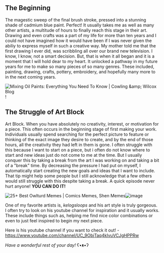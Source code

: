
## The Beginning

  The magestic sweep of the final brush stroke, pressed into a stunning shade of cadmium blue paint. Perfect! It usually takes me as well as many other artists, a multitude of hours to finally reach this stage in their art. Drawing and even crafts was a part of my life for more than ten years and I could not have imagined how it would have been if I was never given the abiliy to express myself in such a creative way. My mother told me that the first drawing I ever did, was scribbling all over our brand new television. I know, I know, not a smart decision. But, that is when it all began and it is a moment that I will hold dear to my heart. It unlocked a pathway in my future years for me to make so many pieces of so many genres. These included, painting, drawing, crafts, pottery, embroidery, and hopefully many more to in the next coming years.

<img src="https://www.cowlingandwilcox.com/blog/wp-content/uploads/2019/06/bigstock-Artist-Brush-Mixed-Color-Oil-P-263253853-1024x684.jpg" alt="Mixing Oil Paints: Everything You Need To Know | Cowling &amp;amp; Wilcox Blog"/>!

## The Struggle of Art Block

  Art Block. When you have absolutely no creativity, interest, or motivation for a piece. This often occurs in the beginning stage of first making your work. Individuals usually spend searching for the perfect picture to feature or thinking of the exact image they desire to create, and by the end of those hours, all the creativity they had left in them is gone. I often struggle with this because I want to start on a piece, but i often do not know where to start and new ideas just do not come to me at the time. But I usually conquer this by taking a break from the art I was working on and taking a bit of a "break" time. By decreasing the pressure I had put on myself, I automatically start creating the new goals and ideas that I want to include. That tip might help some people but I still acknowledge that a few others would still struggle with this despite taking a break. A quick episode never hurt anyone! **YOU CAN DO IT!**

<img src="https://pics.me.me/thumb_i-wanna-make-art-but-i-dont-knouw-how-to-43934888.png" alt="25+ Best Owlturd Memes | Comics Memes, Shen Memes"/>![image](https://user-images.githubusercontent.com/91564008/135602942-fde3be8c-bb9b-4d2b-af2e-f23808b26721.png)

  One of my favorite artists is, _kelogsloops_ and his art style is truly gorgeous. I often try to look on his youtube channel for inspiration and it usually works. These include things such as, helping me find nice color combinations or even to just feel inspired to begin my next piece. 

  Here is his youtube channel if you want to check it out! - https://www.youtube.com/channel/UC_9ObjTaq4kIvuVCJgHPPRw

 _Have a wonderful rest of your day!_ 
               ʕ•ᴥ•ʔ 

